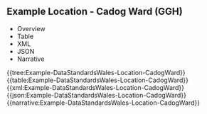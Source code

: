 <div class="warning"><span class="ClinicalWarn"></span></div>

## Example Location - Cadog Ward (GGH)

<div class="tab-wrap">
  <ul class="tab-head">
    <li class="tablink" onclick="openCity(this,'tabtree')" data-target="tabtree">
      Overview
    </li>
    <li class="tablink" onclick="openCity(this,'tabtable')" data-target="tabtable">
      Table
    </li>
    <li class="tablink tab-active" onclick="openCity(this,'tabxml')" data-target="tabxml">
      XML
    </li>    
    <li class="tablink" onclick="openCity(this,'tabjson')" data-target="tabjson">
      JSON
    </li>    
    <li class="tablink" onclick="openCity(this,'tabnarrative')" data-target="tabnarrative">
      Narrative
    </li>
  </ul>
  <div class="tab-main">
    <div id="tabtree" class="tabcontent">
      {{tree:Example-DataStandardsWales-Location-CadogWard}}
    </div>
    <div id="tabtable" class="tabcontent">
      {{table:Example-DataStandardsWales-Location-CadogWard}}
    </div>       
    <div id="tabxml" class="tabcontent active">      
      {{xml:Example-DataStandardsWales-Location-CadogWard}}
    </div>
    <div id="tabjson" class="tabcontent">
      {{json:Example-DataStandardsWales-Location-CadogWard}}
    </div>       
    <div id="tabnarrative" class="tabcontent">
      {{narrative:Example-DataStandardsWales-Location-CadogWard}}
    </div>  
  </div>
</div>